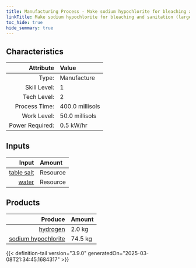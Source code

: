 ```yaml
---
title: Manufacturing Process - Make sodium hypochlorite for bleaching and sanitation (large batch)
linkTitle: Make sodium hypochlorite for bleaching and sanitation (large batch)
toc_hide: true
hide_summary: true
---
```

<!-- This is generated by the MarsSim HelpGenertor, do not edit. -->


## Characteristics

| Attribute      | Value |
|--------:|:------|
|Type:|Manufacture|
|Skill Level:|1|
|Tech Level:|2|
|Process Time:|400.0 millisols|
|Work Level:|50.0 millisols|
|Power Required:|0.5 kW/hr|

## Inputs

| Input      | Amount |
|--------:|:------|
|[table salt](/docs/definitions/resource/table-salt)|Resource|58.5 kg|
|[water](/docs/definitions/resource/water)|Resource|18.0 kg|

## Products


| Produce      | Amount |
|--------:|:------|
|[hydrogen](/docs/definitions/resource/hydrogen)|2.0 kg|
|[sodium hypochlorite](/docs/definitions/resource/sodium-hypochlorite)|74.5 kg|



{{< definition-tail version="3.9.0" generatedOn="2025-03-08T21:34:45.1684317" >}}



